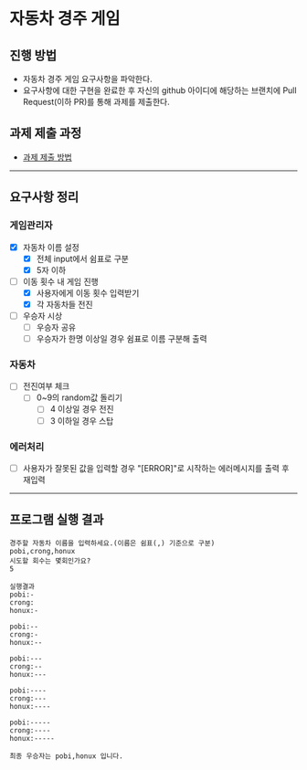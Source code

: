 # 자동차 경주 게임

## 진행 방법

* 자동차 경주 게임 요구사항을 파악한다.
* 요구사항에 대한 구현을 완료한 후 자신의 github 아이디에 해당하는 브랜치에 Pull Request(이하 PR)를 통해 과제를 제출한다.

## 과제 제출 과정

* [과제 제출 방법](https://github.com/next-step/nextstep-docs/tree/master/precourse)

---

## 요구사항 정리

### 게임관리자

* [x] 자동차 이름 설정
    * [x] 전체 input에서 쉼표로 구분
    * [x] 5자 이하
* [ ] 이동 횟수 내 게임 진행
    * [x] 사용자에게 이동 횟수 입력받기
    * [x] 각 자동차들 전진
* [ ] 우승자 시상
    * [ ] 우승자 공유
    * [ ] 우승자가 한명 이상일 경우 쉼표로 이름 구분해 출력

### 자동차

* [ ] 전진여부 체크
    * [ ] 0~9의 random값 돌리기
        * [ ] 4 이상일 경우 전진
        * [ ] 3 이하일 경우 스탑

### 에러처리

* [ ] 사용자가 잘못된 값을 입력할 경우 "[ERROR]"로 시작하는 에러메시지를 출력 후 재입력

---

## 프로그램 실행 결과

```
경주할 자동차 이름을 입력하세요.(이름은 쉼표(,) 기준으로 구분)
pobi,crong,honux
시도할 회수는 몇회인가요?
5

실행결과
pobi:-
crong:
honux:-

pobi:--
crong:-
honux:--

pobi:---
crong:--
honux:---

pobi:----
crong:---
honux:----

pobi:-----
crong:----
honux:-----

최종 우승자는 pobi,honux 입니다.
```
